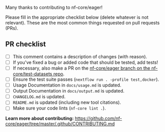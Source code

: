 Many thanks to contributing to nf-core/eager!

Please fill in the appropriate checklist below (delete whatever is not relevant). These are the most common things requested on pull requests (PRs).

## PR checklist

 - [ ] This comment contains a description of changes (with reason).
 - [ ] If you've fixed a bug or added code that should be tested, add tests!
 - [ ] If necessary, also make a PR on the [nf-core/eager branch on the nf-core/test-datasets repo]( https://github.com/nf-core/test-datasets/pull/new/nf-core/eager).
 - [ ] Ensure the test suite passes (`nextflow run . -profile test,docker`).
 - [ ] Usage Documentation in `docs/usage.md` is updated.
 - [ ] Output Documentation in `docs/output.md` is updated.
 - [ ] `CHANGELOG.md` is updated.
 - [ ] `README.md` is updated (including new tool citations).
 - [ ] Make sure your code lints (`nf-core lint .`).

**Learn more about contributing:** https://github.com/nf-core/eager/tree/master/.github/CONTRIBUTING.md
